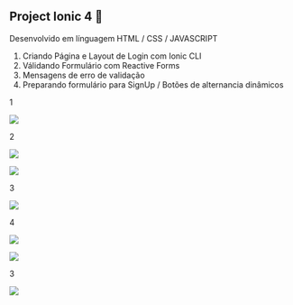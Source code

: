 ## Project Ionic 4 📱

Desenvolvido em línguagem HTML / CSS / JAVASCRIPT

1. Criando Página e Layout de Login com Ionic CLI
2. Válidando Formulário com Reactive Forms
3. Mensagens de erro de validação
4. Preparando formulário para SignUp / Botões de alternancia dinâmicos

1

![](https://i.imgur.com/Jx3Cnvi.png)

2

![](https://i.imgur.com/5K7NIhk.png)

![](https://i.imgur.com/3FAD82Q.png)

3

![](https://i.imgur.com/Ah17Jv5.png)

4

![](https://i.imgur.com/K7PbFkX.png)

![](https://i.imgur.com/fggZvie.png)

3

![](https://i.imgur.com/hIuxHmS.png)
